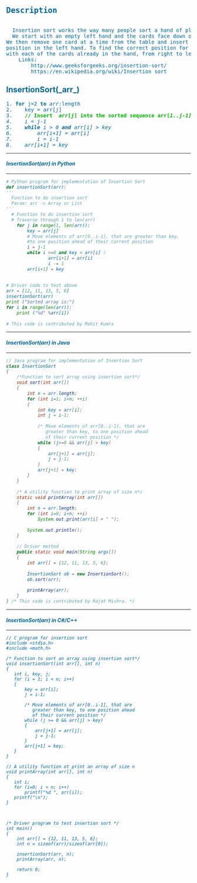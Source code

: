 <pre>
<h2><font color="#006699">Description</h2>
  Insertion sort works the way many people sort a hand of playing cards. 
  We start with an empty left hand and the cards face down on the table. 
We then remove one card at a time from the table and insert it into the correct 
position in the left hand. To find the correct position for a card, we compare it 
with each of the cards already in the hand, from right to left.
    Links:
        http://www.geeksforgeeks.org/insertion-sort/
        https://en.wikipedia.org/wiki/Insertion_sort
</pre>

<h2><font color="#006699">InsertionSort(_arr_)</font></h2>
<pre>
1. <b>for</b> j=2 <b>to</b> <i>arr</i>:length
2.    key = arr[<i>j</i>]
3.    <b><font color="#04B404">// Insert  <i>arr</i>[<i>j</i>] into the sorted sequence arr[<i>1..j-1<i>]</font></b>
4.    i = j-1
5.    <b>while</b> i > 0 <b>and</b> arr[i] > key
6.        <i>arr</i>[<i>i+1</i>] = <i>arr</i>[<i>i</i>]
7.        i = i-1
8.    <i>arr</i>[<i>i+1</i>] = key
</pre>

___
#### InsertionSort(arr) in Python
___
 
```python
# Python program for implementation of Insertion Sort
def insertionSort(arr):
'''
  Function to do insertion sort
  Param: arr -> Array or List
'''
  # Function to do insertion sort
  # Traverse through 1 to len(arr)
    for j in range(1, len(arr)):
        key = arr[j]
        # Move elements of arr[0..i-1], that are greater than key, 
        #to one position ahead of their current position
        i = j-1
        while i >=0 and key < arr[i] :
                arr[i+1] = arr[i]
                i -= 1
        arr[i+1] = key
 
 
# Driver code to test above
arr = [12, 11, 13, 5, 6]
insertionSort(arr)
print ("Sorted array is:")
for i in range(len(arr)):
    print ("%d" %arr[i])
 
# This code is contributed by Mohit Kumra
```
___
#### InsertionSort(arr) in Java
___
```java
// Java program for implementation of Insertion Sort
class InsertionSort
{
    /*Function to sort array using insertion sort*/
    void sort(int arr[])
    {
        int n = arr.length;
        for (int i=1; i<n; ++i)
        {
            int key = arr[i];
            int j = i-1;
 
            /* Move elements of arr[0..i-1], that are
               greater than key, to one position ahead
               of their current position */
            while (j>=0 && arr[j] > key)
            {
                arr[j+1] = arr[j];
                j = j-1;
            }
            arr[j+1] = key;
        }
    }
 
    /* A utility function to print array of size n*/
    static void printArray(int arr[])
    {
        int n = arr.length;
        for (int i=0; i<n; ++i)
            System.out.print(arr[i] + " ");
 
        System.out.println();
    }
 
    // Driver method
    public static void main(String args[])
    {        
        int arr[] = {12, 11, 13, 5, 6};
 
        InsertionSort ob = new InsertionSort();        
        ob.sort(arr);
         
        printArray(arr);
    }
} /* This code is contributed by Rajat Mishra. */
```
___
#### InsertionSort(arr) in C#/C++
___
```clike
// C program for insertion sort
#include <stdio.h>
#include <math.h>
 
/* Function to sort an array using insertion sort*/
void insertionSort(int arr[], int n)
{
   int i, key, j;
   for (i = 1; i < n; i++)
   {
       key = arr[i];
       j = i-1;
 
       /* Move elements of arr[0..i-1], that are
          greater than key, to one position ahead
          of their current position */
       while (j >= 0 && arr[j] > key)
       {
           arr[j+1] = arr[j];
           j = j-1;
       }
       arr[j+1] = key;
   }
}
 
// A utility function ot print an array of size n
void printArray(int arr[], int n)
{
   int i;
   for (i=0; i < n; i++)
       printf("%d ", arr[i]);
   printf("\n");
}
 
 
 
/* Driver program to test insertion sort */
int main()
{
    int arr[] = {12, 11, 13, 5, 6};
    int n = sizeof(arr)/sizeof(arr[0]);
 
    insertionSort(arr, n);
    printArray(arr, n);
 
    return 0;
}
```